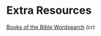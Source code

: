 # Extra Resources

[Books of the Bible Wordsearch](https://thewordsearch.com/puzzle/3344940/books-of-the-bible-for-the-new-testament/')
*(cr)*